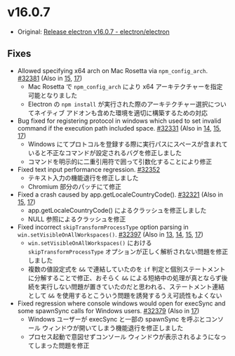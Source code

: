 # v16.0.7

- Original: [Release electron v16.0.7 - electron/electron](https://github.com/electron/electron/releases/tag/v16.0.7)

## Fixes

- Allowed specifying x64 arch on Mac Rosetta via `npm_config_arch`. [#32381](https://github.com/electron/electron/pull/32381) (Also in [15](https://github.com/electron/electron/pull/32380), [17](https://github.com/electron/electron/pull/32382))
  - Mac Rosetta で `npm_config_arch` により x64 アーキテクチャーを指定可能となりました
  - Electron の `npm install` が実行された際のアーキテクチャー選択についてネイティブ アドオンも含めた環境を適切に構築するための対応
- Bug fixed for registering protocol in windows which used to set invalid command if the execution path included space. [#32331](https://github.com/electron/electron/pull/32331) (Also in [14](https://github.com/electron/electron/pull/32328), [15](https://github.com/electron/electron/pull/32330), [17](https://github.com/electron/electron/pull/32329))
  - Windows にてプロトコルを登録する際に実行パスにスペースが含まれていると不正なコマンドが設定されるバグを修正しました
  - コマンドを明示的に二重引用符で囲って引数化することにより修正
- Fixed text input performance regression. [#32352](https://github.com/electron/electron/pull/32352)
  - テキスト入力の機能退行を修正しました
  - Chromium 部分のパッチにて修正
- Fixed a crash caused by app.getLocaleCountryCode(). [#32321](https://github.com/electron/electron/pull/32321) (Also in [15](https://github.com/electron/electron/pull/32332), [17](https://github.com/electron/electron/pull/32322))
  - app.getLocaleCountryCode() によるクラッシュを修正しました
  - NULL 参照によるクラッシュを修正
- Fixed incorrect `skipTransformProcessType` option parsing in `win.setVisibleOnAllWorkspaces()`. [#32397](https://github.com/electron/electron/pull/32397) (Also in [13](https://github.com/electron/electron/pull/32394), [14](https://github.com/electron/electron/pull/32395), [15](https://github.com/electron/electron/pull/32396), [17](https://github.com/electron/electron/pull/32398))
  - `win.setVisibleOnAllWorkspaces()` における `skipTransformProcessType` オプションが正しく解析されない問題を修正しました
  - 複数の値設定式を `&&` で連結していたのを `if` 判定と個別ステートメントに分解することで修正、おそらく `&&` による短絡中の処理が真とならず後続を実行しない問題が置きていたのだと思われる、ステートメント連結として `&&` を使用するとこういう問題を誘発するうえ可読性もよくない
- Fixed regression where console windows would open for execSync and some spawnSync calls for Windows users. [#32379](https://github.com/electron/electron/pull/32379) (Also in [17](https://github.com/electron/electron/pull/32378))
  - Windows ユーザーが execSync と一部の spawnSync を呼ぶとコンソール ウィンドウが開いてしまう機能退行を修正しました
  - プロセス起動で意図せずコンソール ウィンドウが表示されるようになってしまった問題を修正
